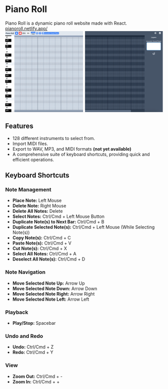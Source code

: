 # Piano Roll

Piano Roll is a dynamic piano roll website made with React.
[pianoroll.netlify.app/](pianoroll.netlify.app/)
![Screenshot](screenshot.png)

## Features

-   128 different instruments to select from.
-   Import MIDI files.
-   Export to WAV, MP3, and MIDI formats **(not yet available)**
-   A comprehensive suite of keyboard shortcuts, providing quick and efficient operations.

## Keyboard Shortcuts

### Note Management

-   **Place Note:** Left Mouse
-   **Delete Note:** Right Mouse
-   **Delete All Notes:** Delete
-   **Select Notes:** Ctrl/Cmd + Left Mouse Button
-   **Duplicate Note(s) to Next Bar:** Ctrl/Cmd + B
-   **Duplicate Selected Note(s):** Ctrl/Cmd + Left Mouse (While Selecting Note(s))
-   **Copy Note(s):** Ctrl/Cmd + C
-   **Paste Note(s):** Ctrl/Cmd + V
-   **Cut Note(s):** Ctrl/Cmd + X
-   **Select All Notes:** Ctrl/Cmd + A
-   **Deselect All Note(s):** Ctrl/Cmd + D

### Note Navigation

-   **Move Selected Note Up:** Arrow Up
-   **Move Selected Note Down:** Arrow Down
-   **Move Selected Note Right:** Arrow Right
-   **Move Selected Note Left:** Arrow Left

### Playback

-   **Play/Stop:** Spacebar

### Undo and Redo

-   **Undo:** Ctrl/Cmd + Z
-   **Redo:** Ctrl/Cmd + Y

### View

-   **Zoom Out:** Ctrl/Cmd + -
-   **Zoom In:** Ctrl/Cmd + +
